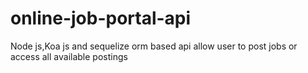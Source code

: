 # online-job-portal-api
Node js,Koa js and sequelize orm based api allow user to post jobs or access all available postings
